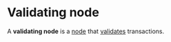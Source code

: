 # Validating node

A **validating node** is a [node](/en/blockchain/node/) that [validates](/en/blockchain/transaction/transaction-validation) transactions.
